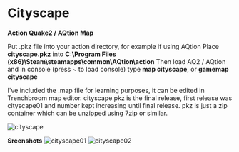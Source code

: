 # Cityscape
**Action Quake2 / AQtion Map**

Put .pkz file into your action directory, for example if using AQtion
Place **cityscape.pkz** into **C:\Program Files (x86)\Steam\steamapps\common\AQtion\action**
Then load AQ2 / AQtion and in console (press ~ to load console) type **map cityscape**, or **gamemap cityscape**

I've included the .map file for learning purposes, it can be edited in Trenchbroom map editor.
cityscape.pkz is the final release, first release was cityscape01 and number kept increasing until final release.
pkz is just a zip container which can be unzipped using 7zip or similar.

![cityscape](https://github.com/protox/cityscape/assets/3879158/5b0ba76a-d3e8-46a3-81fc-c1ecd247740b)

**Sreenshots**
![cityscape01](https://github.com/protox/cityscape/assets/3879158/9dd088ce-5d2b-415c-bad0-f6afb6e1e433)
![cityscape02](https://github.com/protox/cityscape/assets/3879158/163d17aa-5dc3-47eb-8b5c-8590a6cf2d39)
